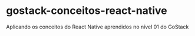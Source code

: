 # gostack-conceitos-react-native
Aplicando os conceitos do React Native aprendidos no nível 01 do GoStack
